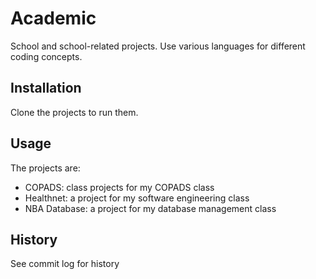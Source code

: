 # Academic
School and school-related projects.  Use various languages for different coding concepts.   
## Installation
Clone the projects to run them.
## Usage
The projects are:
- COPADS: class projects for my COPADS class
- Healthnet: a project for my software engineering class
- NBA Database: a project for my database management class
## History
See commit log for history
